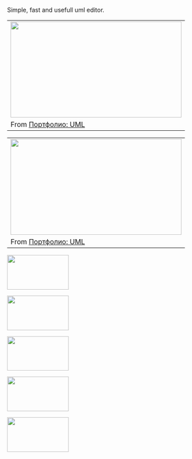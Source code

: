 Simple, fast and usefull uml editor.

<table><tr><td><a href='https://picasaweb.google.com/lh/photo/JodHvHWv5Q7N417Zs0SWS9MTjNZETYmyPJy0liipFm0?feat=embedwebsite'><img src='https://lh5.googleusercontent.com/-0oVVDWpp_DE/UUNzBdoU5pI/AAAAAAAAVhU/xbYm8qq3nqg/s400/screen7.png' height='224' width='400' /></a></td></tr><tr><td>From <a href='https://picasaweb.google.com/108087019739758069213/UML?authuser=0&feat=embedwebsite'>Портфолио: UML</a></td></tr></table>
<table><tr><td><a href='https://picasaweb.google.com/lh/photo/bpmf-TAlbUYNZsCqDWvr0NMTjNZETYmyPJy0liipFm0?feat=embedwebsite'><img src='https://lh3.googleusercontent.com/-q3reNiptFKQ/UUNzAki5srI/AAAAAAAAVec/X2rl7eBBl3c/s400/screen4.png' height='224' width='400' /></a></td></tr><tr><td>From <a href='https://picasaweb.google.com/108087019739758069213/UML?authuser=0&feat=embedwebsite'>Портфолио: UML</a></td></tr></table>

<a href='https://picasaweb.google.com/lh/photo/UnMqJSuDRh8Wb-fndCmbCNMTjNZETYmyPJy0liipFm0?feat=embedwebsite'><img src='https://lh5.googleusercontent.com/-OYVDBjKQChU/UUNy_xP-jiI/AAAAAAAAVeU/QM4ZEtzHKJo/s144/screen1.png' height='81' width='144' /></a>

<a href='https://picasaweb.google.com/lh/photo/8EbKm2TIVnLGZuHGECV05NMTjNZETYmyPJy0liipFm0?feat=embedwebsite'><img src='https://lh5.googleusercontent.com/-W1dlQ689COE/UUNy_0AW3_I/AAAAAAAAVeE/yveD1EkmAIw/s144/screen2.png' height='81' width='144' /></a>

<a href='https://picasaweb.google.com/lh/photo/YYQVjcR8p_4INCBxre8yYNMTjNZETYmyPJy0liipFm0?feat=embedwebsite'><img src='https://lh3.googleusercontent.com/-nQHbs7k4Uhs/UUNzAMXLCcI/AAAAAAAAVeg/JiZUnsURN94/s144/screen3.png' height='80' width='144' /></a>

<a href='https://picasaweb.google.com/lh/photo/PjMEDK1oKjJQFtTrjFtde9MTjNZETYmyPJy0liipFm0?feat=embedwebsite'><img src='https://lh6.googleusercontent.com/-4YkXokxPSu8/UUNzA7LX_kI/AAAAAAAAVeo/XypufxZ1-yk/s144/screen5.png' height='81' width='144' /></a>

<a href='https://picasaweb.google.com/lh/photo/ZqHEIlzD53-lHSUtMeOxitMTjNZETYmyPJy0liipFm0?feat=embedwebsite'><img src='https://lh3.googleusercontent.com/-gGgSdKmft6Y/UUNzAxXIPMI/AAAAAAAAVeY/jREhK-6YFXU/s144/screen6.png' height='81' width='144' /></a>